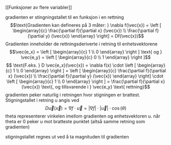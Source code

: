 [[Funksjoner av flere variabler]]

gradienten er stingningstallet til en funksjon i en rettning
$$\text{Gradienten kan defineres på 3 måter: } \nabla f(\vec{x}) = \left [ \begin{array}{c} \frac{\partial f}{\partial x} (\vec{x}) \\ \frac{\partial f}{\partial y} (\vec{x}) \end{array} \right] = Df(\vec{x})$$
Gradienten inneholder de rettningsderiverte i retning til enhetsvektorene
$$\vec{e_x} = \left [ \begin{array}{c} 1 \\ 0 \end{array} \right ] \text{ og } \vec{e_y} = \left [ \begin{array}{c} 0 \\ 1 \end{array} \right ]$$
$$ \text{F.eks. } D \vec{e_x}(\vec{x}) = \nabla f(x) \cdot \left [ \begin{array}{c} 1 \\ 0 \end{array} \right ] = \left [ \begin{array}{c} \frac{\partial f}{\partial x} (\vec{x}) \\ \frac{\partial f}{\partial y} (\vec{x}) \end{array} \right] \cdot \left [ \begin{array}{c} 1 \\ 0 \end{array} \right ] = \frac{\partial f}{\partial x} (\vec{x}) \text{, og tillsvarende i } \vec{e_y} \text{ rettning}$$
gradienten peker naturlig i retningen hvor stigningen er brattest.
Stigningstallet i retning u angis ved 
$$D \vec{u} (\vec{x}) = \nabla f \cdot \vec{u} = | \nabla f | \cdot | \vec{u} | \cdot \cos ( \theta )$$
theta representerer vinkelen imellom gradienten og enhetsvektoren u.
når theta er 0 peker u mot bratteste punktet (altså samme retning som gradienten)

stigningstallet regnes ut ved å ta magnituden til gradienten